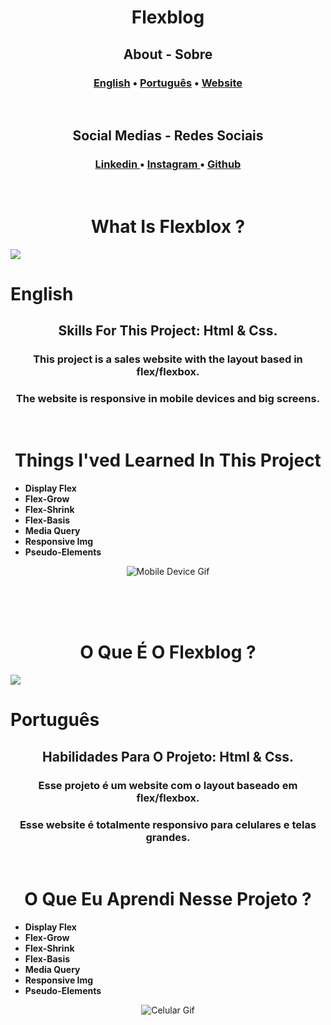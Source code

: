<h1 align="center">Flexblog</h1>

<h2 align="center">About - Sobre</h2>

<h3 align="center">

[English](#english) • [Português](#português) • [Website](https://paulopbi.github.io/flexblog/)

</h3>

<br>

<h2 align="center">Social Medias - Redes Sociais<br> </h2>

<h3 align="center"><a href="https://www.linkedin.com/in/paulopbi/">
Linkedin 
</a> •
<a href="https://www.instagram.com/paulopbi_/">
Instagram 
</a> •
<a href="https://github.com/paulopbi">
Github
</a> 
</h3>

<br>

<h1 align="center"> What Is Flexblox ? </h1>

<img src="img/Flexblog__laptop.gif">

<br>

# English



<h2 align="center"> <strong>Skills For This Project: Html & Css.</strong></h2>

<h3 align="center">This project is a sales website with the layout based in flex/flexbox. </h3>

<h3 align="center">The website is responsive in mobile devices and big screens.</h3>

<br>

<h1 align="center">Things I'ved Learned In This Project</h1>

- **Display Flex**
- **Flex-Grow**
- **Flex-Shrink**
- **Flex-Basis**
- **Media Query**
- **Responsive Img**
- **Pseudo-Elements**

<div align="center">
<img src="img/Flexblog.gif" alt="Mobile Device Gif">
</div>

<br><br><br>

<h1 align="center"> O Que É O Flexblog ? </h1>

<img src="img/Flexblog__laptop.gif">

<br>

# Português

<h2 align="center"><strong>Habilidades Para O Projeto: Html & Css.</strong></h2>

<h3 align="center">Esse projeto é um website com o layout baseado em flex/flexbox.</h3>

<h3 align="center">Esse website é totalmente responsivo para celulares e telas grandes.</h3>

<br>

<h1 align="center">O Que Eu Aprendi Nesse Projeto ?</h1>

- **Display Flex**
- **Flex-Grow**
- **Flex-Shrink**
- **Flex-Basis**
- **Media Query**
- **Responsive Img**
- **Pseudo-Elements**

<div align="center"><img src="img/Flexblog.gif" alt="Celular Gif"></div>
